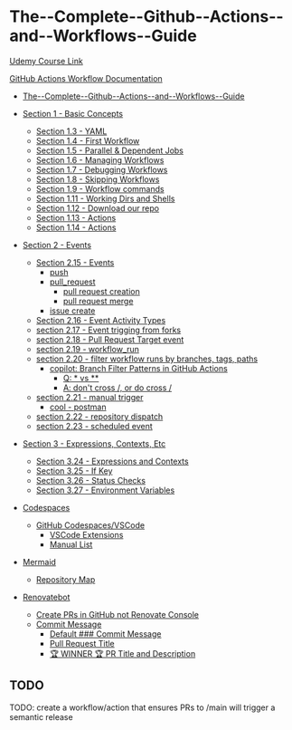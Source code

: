 # The--Complete--Github--Actions--and--Workflows--Guide

[Udemy Course Link](https://www.udemy.com/share/102DqF3@2HGIM2z2VoQAKmZTdGdGTqxk019uYQvvPTloZt5Ss8noJMBI7eT51ozLMdESC0TC/)

[GitHub Actions Workflow Documentation](https://docs.github.com/en/actions/writing-workflows)

<!-- markdownlint-disable MD007 -->
<!--ts-->

* [The--Complete--Github--Actions--and--Workflows--Guide](README.md#the--complete--github--actions--and--workflows--guide)

* [Section 1 - Basic Concepts](section_01/README.md#section-1---basic-concepts)
   * [Section 1.3 - YAML](section_01/README.md#section-13---yaml)
   * [Section 1.4 - First Workflow](section_01/README.md#section-14---first-workflow)
   * [Section 1.5 - Parallel &amp; Dependent Jobs](section_01/README.md#section-15---parallel--dependent-jobs)
   * [Section 1.6 - Managing Workflows](section_01/README.md#section-16---managing-workflows)
   * [Section 1.7 - Debugging Workflows](section_01/README.md#section-17---debugging-workflows)
   * [Section 1.8 - Skipping Workflows](section_01/README.md#section-18---skipping-workflows)
   * [Section 1.9 - Workflow commands](section_01/README.md#section-19---workflow-commands)
   * [Section 1.11 - Working Dirs and Shells](section_01/README.md#section-111---working-dirs-and-shells)
   * [Section 1.12 - Download our repo](section_01/README.md#section-112---download-our-repo)
   * [Section 1.13 - Actions](section_01/README.md#section-113---actions)
   * [Section 1.14 - Actions](section_01/README.md#section-114---actions)

* [Section 2 - Events](section_02/README.md#section-2---events)
   * [Section 2.15 - Events](section_02/README.md#section-215---events)
      * [push](section_02/README.md#push)
      * [pull_request](section_02/README.md#pull_request)
         * [pull request creation](section_02/README.md#pull-request-creation)
         * [pull request merge](section_02/README.md#pull-request-merge)
      * [issue create](section_02/README.md#issue-create)
   * [Section 2.16 - Event Activity Types](section_02/README.md#section-216---event-activity-types)
   * [section 2.17 - Event trigging from forks](section_02/README.md#section-217---event-trigging-from-forks)
   * [section 2.18 - Pull Request Target event](section_02/README.md#section-218---pull-request-target-event)
   * [section 2.19 - workflow_run](section_02/README.md#section-219---workflow_run)
   * [section 2.20 - filter workflow runs by branches, tags, paths](section_02/README.md#section-220---filter-workflow-runs-by-branches-tags-paths)
      * [copilot: Branch Filter Patterns in GitHub Actions](section_02/README.md#copilot-branch-filter-patterns-in-github-actions)
         * [Q: * vs **](section_02/README.md#q--vs-)
         * [A: don't cross /, or do cross /](section_02/README.md#a-dont-cross--or-do-cross-)
   * [section 2.21 - manual trigger](section_02/README.md#section-221---manual-trigger)
      * [cool - postman](section_02/README.md#cool---postman)
   * [section 2.22 - repository dispatch](section_02/README.md#section-222---repository-dispatch)
   * [section 2.23 - scheduled event](section_02/README.md#section-223---scheduled-event)

* [Section 3 - Expressions, Contexts, Etc](section_03/README.md#section-3---expressions-contexts-etc)
   * [Section 3.24 - Expressions and Contexts](section_03/README.md#section-324---expressions-and-contexts)
   * [Section 3.25 - If Key](section_03/README.md#section-325---if-key)
   * [Section 3.26 - Status Checks](section_03/README.md#section-326---status-checks)
   * [Section 3.27 - Environment Variables](section_03/README.md#section-327---environment-variables)

* [Codespaces](doc/codespaces/README.md#codespaces)
   * [GitHub Codespaces/VSCode](doc/codespaces/README.md#github-codespacesvscode)
      * [VSCode Extensions](doc/codespaces/README.md#vscode-extensions)
      * [Manual List](doc/codespaces/README.md#manual-list)

* [Mermaid](doc/mermaid/README.md#mermaid)
   * [Repository Map](doc/mermaid/README.md#repository-map)

* [Renovatebot](doc/renovatebot/README.md#renovatebot)
   * [Create PRs in GitHub not Renovate Console](doc/renovatebot/README.md#create-prs-in-github-not-renovate-console)
   * [Commit Message](doc/renovatebot/README.md#commit-message)
      * [Default ### Commit Message](doc/renovatebot/README.md#default--commit-message)
      * [Pull Request Title](doc/renovatebot/README.md#pull-request-title)
      * [🏆 WINNER 🏆 PR Title and Description](doc/renovatebot/README.md#-winner--pr-title-and-description)

<!-- Created by https://github.com/ekalinin/github-markdown-toc -->
<!--te-->

<!-- markdownlint-enable MD007 -->

## TODO

TODO: create a workflow/action that ensures PRs to /main will trigger a semantic release
